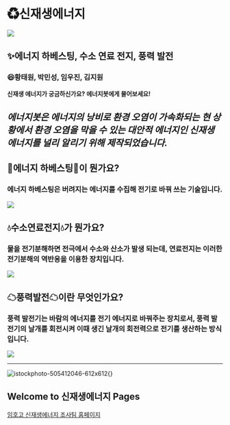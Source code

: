 
# ♻신재생에너지
![](https://user-images.githubusercontent.com/88136749/129305189-8d74d12b-b722-4ed4-b634-61cd3bf6b71a.jpg)
## ✨에너지 하베스팅, 수소 연료 전지, 풍력 발전
### 😆황태원, 박민성, 임우진, 김지원

**신재생 에너지가 궁금하신가요? 에너지봇에게 물어보세요!**

*에너지봇은 에너지의 낭비로 환경 오염이 가속화되는 현 상황에서 환경 오염을 막을 수 있는 대안적 에너지인 신재생 에너지를 널리 알리기 위해 제작되었습니다.*
---
## 🎇에너지 하베스팅🎇이 뭔가요?
### 에너지 하베스팅은 버려지는 에너지를 수집해 전기로 바꿔 쓰는 기술입니다.
![](https://search.pstatic.net/common/?src=http%3A%2F%2Fblogfiles.naver.net%2F20151103_64%2Fmoeblog_144651541685827WfQ_JPEG%2F%25BF%25A1%25B3%25CA%25C1%25F6.jpg&type=sc960_832)

## 💧수소연료전지💧가 뭔가요?
### 물을 전기분해하면 전극에서 수소와 산소가 발생 되는데, 연료전지는 이러한 전기분해의 역반응을 이용한 장치입니다.
![](https://search.pstatic.net/common/?src=http%3A%2F%2Fblogfiles.naver.net%2FMjAyMDA5MTRfOTkg%2FMDAxNjAwMDU5MjU1MTIy.3adjBhvTsiXntOTEvabUkqFM30gRTEJbygVFvjsV9tkg.hsSjagzsVsebdSJcqT1uKhR3WC9GNRCskbxIbsPihIsg.PNG.code123123%2F2.png&type=sc960_832)
## ☁풍력발전☁이란 무엇인가요?
### 풍력 발전기는 바람의 에너지를 전기 에너지로 바꿔주는 장치로서, 풍력 발전기의 날개를 회전시켜 이때 생긴 날개의 회전력으로 전기를 생산하는 방식입니다.



![](https://user-images.githubusercontent.com/88136749/129309235-ae49a75c-a7db-48d5-bdff-616d433c3ec5.jpg)

---
![istockphoto-505412046-612x612](https://image.shutterstock.com/image-photo/modern-green-city-powered-only-600w-553614883.jpg){}


## Welcome to 신재생에너지 Pages

[임호고 신재생에너지 조사팀 홈페이지](https://taewonhwang.github.io/chatbot/)
